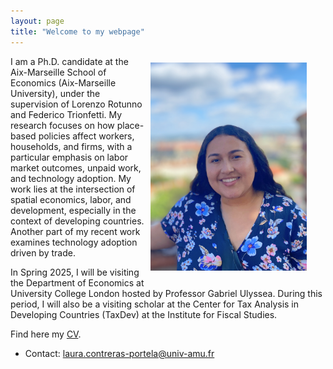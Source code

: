 ```yaml
---
layout: page
title: "Welcome to my webpage"
---
```


<img class="img-responsive" style="float: right; margin: 10px 30px 20px 10px;" src="photo.jpg" width="250" alt="Your Photo">
<p align="left">
        I am a Ph.D. candidate at the Aix-Marseille School of Economics (Aix-Marseille University), under the supervision of Lorenzo Rotunno and Federico Trionfetti. 
        My research focuses on how place-based policies affect workers, households, and firms, with a particular emphasis on labor market outcomes, unpaid work, and technology adoption. My work lies at the intersection of spatial economics, labor, and development, especially in the context of developing countries. Another part of my recent work examines technology adoption driven by trade.
</p>

In Spring 2025, I will be visiting the Department of Economics at University College London hosted by Professor Gabriel Ulyssea. During this period, I will also be a visiting scholar at the Center for Tax Analysis in Developing Countries (TaxDev) at the Institute for Fiscal Studies.
        

Find here my [CV](https://lauradcontreras.github.io/contreras_CV.pdf).

- Contact: [laura.contreras-portela@univ-amu.fr](mailto:laura.contreras-portela@univ-amu.fr)
